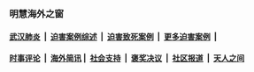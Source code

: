 
### 明慧海外之窗

####  [武汉肺炎](indexes/365.md?t=04071701) &nbsp;|&nbsp;  [迫害案例综述](indexes/328.md?t=04071701) &nbsp;|&nbsp; [迫害致死案例](indexes/277.md?t=04071701)  &nbsp;|&nbsp; [更多迫害案例](indexes/81.md?t=04071701)  &nbsp;|&nbsp; 
####  [时事评论](indexes/19.md?t=04071701) &nbsp;|&nbsp; [海外简讯](indexes/245.md?t=04071701)&nbsp;|&nbsp;  [社会支持](indexes/140.md?t=04071701) &nbsp;|&nbsp; [褒奖决议](indexes/282.md?t=04071701) &nbsp;|&nbsp; [社区报道](indexes/91.md?t=04071701)  &nbsp;|&nbsp; [天人之间](indexes/78.md?t=04071701) 

